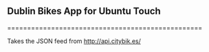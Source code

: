 ## Dublin Bikes App for Ubuntu Touch
=================================================

Takes the JSON feed from <http://api.citybik.es/>